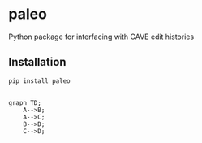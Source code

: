 # paleo

Python package for interfacing with CAVE edit histories

## Installation

```bash
pip install paleo
```

```mermaid

graph TD;
    A-->B;
    A-->C;
    B-->D;
    C-->D;
```

